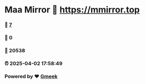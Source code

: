 # Maa Mirror :link: https://mmirror.top 
### :page_facing_up: [7](https://mmirror.top/tag.html) 
### :speech_balloon: 0 
### :hibiscus: 20538 
### :alarm_clock: 2025-04-02 17:58:49 
### Powered by :heart: [Gmeek](https://github.com/Meekdai/Gmeek)
